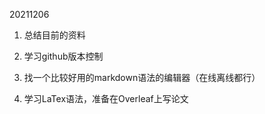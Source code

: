 20211206

1. 总结目前的资料

2. 学习github版本控制

3. 找一个比较好用的markdown语法的编辑器（在线离线都行）

4. 学习LaTex语法，准备在Overleaf上写论文

   